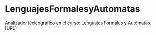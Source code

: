 # LenguajesFormalesyAutomatas
Analizador léxicográfico en el curso: Lenguajes Formales y Autómatas. [URL]
